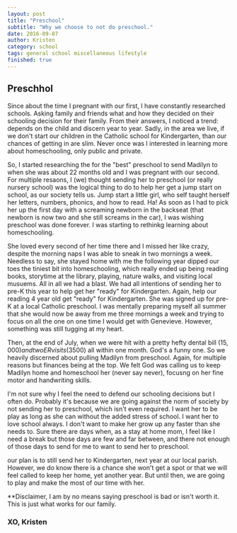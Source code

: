```yaml
---
layout: post
title: "Preschool"
subtitle: "Why we choose to not do preschool."
date: 2016-09-07
author: Kristen
category: school
tags: general school miscellaneous lifestyle
finished: true
---
```


## Preschhol

Since about the time I pregnant with our first, I have constantly researched schools. Asking family and friends what and how they decided on their schooling decision for their family. From their answers, I noticed a trend: depends on the child and discern year to year. Sadly, in the area we live, if we don't start our children in the Catholic school for Kindergarten, than our chances of getting in are slim. Never once was I interested in learning more about homeschooling, only public and private.

So, I started researching the for the "best" preschool to send Madilyn to when she was about 22 months old and I was pregnant with our second. For multiple resaons,  I (we) thought sending her to preschool (or really nursery school) was the logical thing to do to help her get a jump start on school, as our society tells us. Jump start a little girl, who self taught herself her letters, numbers, phonics, and how to read. Ha! As soon as I had to pick her up the first day with a screaming newborn in the backseat (that newborn is now two and she still screams in the car), I was wishing preschool was done forever. I was starting to rethinkg learning about homeschooling. 

She loved every second of her time there and I missed her like crazy, despite the morning naps I was able to sneak in two mornings a week.  Needless to say, she stayed home with me the following year dipped our toes the tiniest bit into homeschooling, which really ended up being reading books, storytime at the library, playing, nature walks, and visiting local musuems. All in all we had a blast. 
We had all intentions of sending her to pre-K this year to help get her "ready" for Kindergarten. Again, help our reading 4 year old get "ready" for Kindergarten. She was signed up for pre-K at a local Catholic preschool. I was mentally preparing myself all summer that she would now be away from me three mornings a week and trying to focus on all the one on one time I would get with Genevieve. However, something was still tugging at my heart.

Then, at the end of July, when we were hit with a pretty hefty dental bill ($15,000) and two ER visits ($3500) all within one month. God's a funny one. So we heavily discerned about pulling Madilyn from preschool. Again, for multiple reasons but finances being at the top. We felt God was calling us to keep Madilyn home and homeschool her (never say never), focusng on her fine motor and handwriting skills.

I'm not sure why I feel the need to defend our schooling decisions but I often do. Probably it's because we are going against the norm of society by not sending her to preschool, which isn't even required. I want her to be play as long as she can without the added stress of school. I want her to love school always. I don't want to make her grow up any faster than she needs to. Sure there are days when, as a stay at home mom, I feel like I need a break but those days are few and far between, and there not enough of those days to send for me to want to send her to preschool.

our plan is to still send her to Kindergarten, next year at our local parish. However, we do know there is a chance she won't get a spot or that we will feel called to keep her home, yet another year.  But until then, we are going to play and make the most of our time with her.

**Disclaimer, I am by no means saying preschool is bad or isn't worth it. This is just what works for our family. 

### XO, Kristen 
